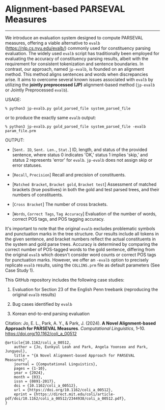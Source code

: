 # Alignment-based PARSEVAL Measures
---

We introduce an evaluation system designed to compute PARSEVAL measures, offering a viable alternative to `evalb` (https://nlp.cs.nyu.edu/evalb/) commonly used for constituency parsing evaluation.
The widely used `evalb` script has traditionally been employed for evaluating the accuracy of constituency parsing results, albeit with the requirement for consistent tokenization and sentence boundaries. 
In contrast, our approach, named `jp-evalb`, is founded on an alignment method. This method aligns sentences and words when discrepancies arise.
It aims to overcome several known issues associated with `evalb` by utilizing the **jointly preprocessed (JP)** alignment-based method (`jp-evalb` or Jointly Preprocessed `evalb`).





USAGE:
```
% python3 jp-evalb.py gold_parsed_file system_parsed_file
```

or to produce the exactly same `evalb` output: 
```
% python3 jp-evalb.py gold_parsed_file system_parsed_file -evalb param_file.prm
```


OUTPUT:
- [`Sent. ID`, `Sent. Len.`, `Stat.`] ID, length, and status of the provided sentence, where status 0 indicates 'OK,' status 1 implies 'skip,' and status 2 represents 'error' for `evalb`. `jp-evalb` does not assign skip or error statuses.
- [`Recall`, `Precision`] Recall and precision of constituents.

- [`Matched Bracket`, `Bracket gold`, `Bracket test`] Assessment of matched brackets (true positives) in both the gold and test parsed trees, and their numbers of constituents. 

- [`Cross Bracket`] The number of cross brackets. 

- [`Words`, `Correct Tags`, `Tag Accuracy`] Evaluation of the number of words, correct POS tags, and POS tagging accuracy.


It's important to note that the original `evalb` excludes problematic symbols and punctuation marks in the tree structure. Our results include all tokens in the given sentence, and bracket numbers reflect the actual constituents in the system and gold parse trees. 
Accuracy is determined by comparing the correct number of POS-tagged words to the gold sentence, differing from the original `evalb` which doesn't consider word counts or correct POS tags for punctuation marks. However, we offer an `-evalb` option to precisely replicate `evalb` results, using the `COLLINS.prm` file as default parameters (See Case Study 1).


This GitHub repository includes the following case studies: 

1. Evaluation for Section 23 of the English Penn treebank (reproducing the original `evalb` results)

2. Bug cases identified by `evalb`

3. Korean end-to-end parsing evaluation 

Citation:
Jo, E. L., Park, A. Y., & Park, J. (2024). **A Novel Alignment-based Approach for PARSEVAL Measures**. *Computational Linguistics*, 1–10. https://doi.org/10.1162/coli_a_00512
```
@article{10.1162/coli_a_00512,
    author = {Jo, Eunkyul Leah and Park, Angela Yoonseo and Park, Jungyeul},
    title = "{A Novel Alignment-based Approach for PARSEVAL Measures}",
    journal = {Computational Linguistics},
    pages = {1-10},
    year = {2024},
    month = {03},
    issn = {0891-2017},
    doi = {10.1162/coli_a_00512},
    url = {https://doi.org/10.1162/coli_a_00512},
    eprint = {https://direct.mit.edu/coli/article-pdf/doi/10.1162/coli_a_00512/2344938/coli_a_00512.pdf},
}
```
